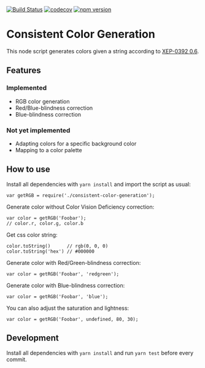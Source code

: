 [![Build Status](https://travis-ci.org/jsxc/consistent-color-generation.svg?branch=master)](https://travis-ci.org/jsxc/consistent-color-generation)
[![codecov](https://codecov.io/gh/jsxc/consistent-color-generation/branch/master/graph/badge.svg)](https://codecov.io/gh/jsxc/consistent-color-generation)
[![npm version](https://badge.fury.io/js/consistent-color-generation.svg)](https://www.npmjs.com/package/consistent-color-generation)

# Consistent Color Generation
This node script generates colors given a string according to [XEP-0392 0.6](https://xmpp.org/extensions/xep-0392.html#constants-ycbcr).

## Features
### Implemented
- RGB color generation
- Red/Blue-blindness correction
- Blue-blindness correction

### Not yet implemented
- Adapting colors for a specific background color
- Mapping to a color palette

## How to use
Install all dependencies with `yarn install` and import the script as usual:
```
var getRGB = require('./consistent-color-generation');
```

Generate color without Color Vision Deficiency correction:
```
var color = getRGB('Foobar');
// color.r, color.g, color.b
```

Get css color string:
```
color.toString()      // rgb(0, 0, 0)
color.toString('hex') // #000000
```

Generate color with Red/Green-blindness correction:
```
var color = getRGB('Foobar', 'redgreen');
```

Generate color with Blue-blindness correction:
```
var color = getRGB('Foobar', 'blue');
```

You can also adjust the saturation and lightness:
```
var color = getRGB('Foobar', undefined, 80, 30);
```

## Development
Install all dependencies with `yarn install` and run `yarn test` before every commit.
